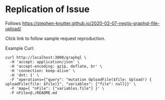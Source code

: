 # Replication of Issue

Follows https://stephen-knutter.github.io/2020-02-07-nestjs-graphql-file-upload/

Click link to follow sample request reproduction.

Example Curl:

```
curl http://localhost:3000/graphql \
  -H 'accept: application/json' \
  -H 'accept-encoding: gzip, deflate, br' \
  -H 'connection: keep-alive' \
  -H 'dnt: 1' \
  -F 'operations={"query": "mutation UploadFile($file: Upload!) { uploadFile(file: $file)}", "variables": {"file": null}}' \
  -F 'map={ "nFile": ["variables.file"] }' \
  -F nFile=@./README.md
  ```